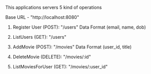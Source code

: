 This applications servers 5 kind of operations

Base URL - "http://localhost:8080"

1. Register User (POST): "/users"
Data Format (email, name, dob)
2. ListUsers (GET): "/users"

3. AddMovie (POST): "/movies"
Data Format (user_id, title)

4. DeleteMovie (DELETE): "/movies/:id"
 
5. ListMoviesForUser (GET): "/movies/:user_id"